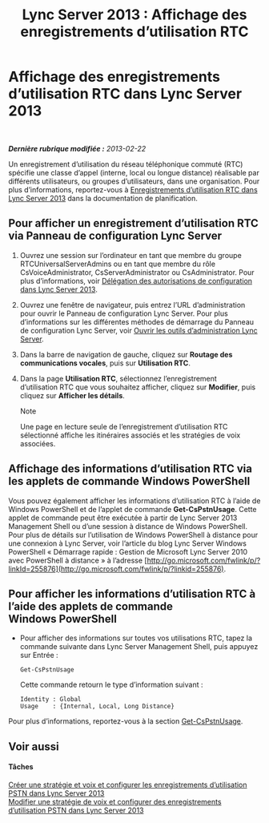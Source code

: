 ﻿---
title: 'Lync Server 2013 : Affichage des enregistrements d’utilisation RTC'
TOCTitle: Affichage des enregistrements d’utilisation RTC
ms:assetid: 65025c78-c263-472c-9ff9-e170588f10b5
ms:mtpsurl: https://technet.microsoft.com/fr-fr/library/Gg398458(v=OCS.15)
ms:contentKeyID: 49297426
ms.date: 05/20/2016
mtps_version: v=OCS.15
ms.translationtype: HT
---

# Affichage des enregistrements d’utilisation RTC dans Lync Server 2013

 

_**Dernière rubrique modifiée :** 2013-02-22_

Un enregistrement d’utilisation du réseau téléphonique commuté (RTC) spécifie une classe d’appel (interne, local ou longue distance) réalisable par différents utilisateurs, ou groupes d’utilisateurs, dans une organisation. Pour plus d’informations, reportez-vous à [Enregistrements d’utilisation RTC dans Lync Server 2013](lync-server-2013-pstn-usage-records.md) dans la documentation de planification.

## Pour afficher un enregistrement d’utilisation RTC via Panneau de configuration Lync Server

1.  Ouvrez une session sur l’ordinateur en tant que membre du groupe RTCUniversalServerAdmins ou en tant que membre du rôle CsVoiceAdministrator, CsServerAdministrator ou CsAdministrator. Pour plus d’informations, voir [Délégation des autorisations de configuration dans Lync Server 2013](lync-server-2013-delegate-setup-permissions.md).

2.  Ouvrez une fenêtre de navigateur, puis entrez l’URL d’administration pour ouvrir le Panneau de configuration Lync Server. Pour plus d’informations sur les différentes méthodes de démarrage du Panneau de configuration Lync Server, voir [Ouvrir les outils d’administration Lync Server](lync-server-2013-open-lync-server-administrative-tools.md).

3.  Dans la barre de navigation de gauche, cliquez sur **Routage des communications vocales**, puis sur **Utilisation RTC**.

4.  Dans la page **Utilisation RTC**, sélectionnez l’enregistrement d’utilisation RTC que vous souhaitez afficher, cliquez sur **Modifier**, puis cliquez sur **Afficher les détails**.
    
    > [!note]  
    > Une page en lecture seule de l’enregistrement d’utilisation RTC sélectionné affiche les itinéraires associés et les stratégies de voix associées.

## Affichage des informations d’utilisation RTC via les applets de commande Windows PowerShell

Vous pouvez également afficher les informations d’utilisation RTC à l’aide de Windows PowerShell et de l’applet de commande **Get-CsPstnUsage**. Cette applet de commande peut être exécutée à partir de Lync Server 2013 Management Shell ou d’une session à distance de Windows PowerShell. Pour plus de détails sur l’utilisation de Windows PowerShell à distance pour une connexion à Lync Server, voir l’article du blog Lync Server Windows PowerShell « Démarrage rapide : Gestion de Microsoft Lync Server 2010 avec PowerShell à distance » à l’adresse [http://go.microsoft.com/fwlink/p/?linkId=255876](http://go.microsoft.com/fwlink/p/?linkid=255876).

## Pour afficher les informations d’utilisation RTC à l’aide des applets de commande Windows PowerShell

  - Pour afficher des informations sur toutes vos utilisations RTC, tapez la commande suivante dans Lync Server Management Shell, puis appuyez sur Entrée :
    
        Get-CsPstnUsage
    
    Cette commande retourn le type d’information suivant :
    
        Identity : Global
        Usage    : {Internal, Local, Long Distance}

Pour plus d’informations, reportez-vous à la section [Get-CsPstnUsage](https://docs.microsoft.com/en-us/powershell/module/skype/Get-CsPstnUsage).

## Voir aussi

#### Tâches

[Créer une stratégie et voix et configurer les enregistrements d’utilisation PSTN dans Lync Server 2013](lync-server-2013-create-a-voice-policy-and-configure-pstn-usage-records.md)  
[Modifier une stratégie de voix et configurer des enregistrements d’utilisation PSTN dans Lync Server 2013](lync-server-2013-modify-a-voice-policy-and-configure-pstn-usage-records.md)


